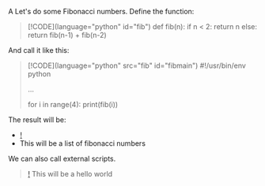 
A Let's do some Fibonacci numbers.
Define the function:

> [!CODE](language="python" id="fib")
> def fib(n):
>   if n < 2:
>     return n
>   else:
>     return fib(n-1) + fib(n-2)

And call it like this:

> [!CODE](language="python" src="fib" id="fibmain")
> #!/usr/bin/env python
>
> ...
>
> for i in range(4):
>   print(fib(i))

The result will be:

* [!](src="exec:fibmain")
* This will be a list of fibonacci numbers

We can also call external scripts.

> [!](src="exec:code.sh")
> This will be a hello world
